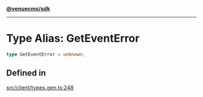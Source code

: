 [**@venuecms/sdk**](../Index.md)

***

# Type Alias: GetEventError

```ts
type GetEventError = unknown;
```

## Defined in

[src/client/types.gen.ts:248](https://github.com/venuecms/sdk/blob/5ffcc8d3f9c61b78cab459f936084b3f631fac13/src/client/types.gen.ts#L248)
